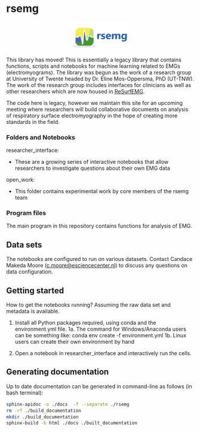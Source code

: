 # rsemg

<p align="center">
    <img style="width: 30%; height: 30%" src="https://github.com/NLeSC/rsemg/blob/main/rsemgU.png">
</p>


This library has moved! This is essentially a legacy library that contains functions, scripts and notebooks for machine learning related to EMGs (electromyograms). The library was begun as the work of a research group at University of Twente headed by Dr. Eline Mos-Oppersma, PhD (UT-TNW). The work of the research group includes interfaces for clinicians as well as other researchers which are now housed in [ReSurfEMG](https://github.com/ReSurfEMG/ReSurfEMG).

The code here is legacy, however we maintain this site for an upcoming meeting where researchers will build collaborative documents on analysis of respiratory surface electromyography in the hope of creating more standards in the field. 

### Folders and Notebooks


researcher_interface:
- These are a growing series of interactive notebooks that allow researchers to investigate questions about their own EMG data

open_work:
- This folder contains experimental work by core members of the rsemg team


### Program files

The main program in this repository contains functions for analysis of EMG.


## Data sets

The notebooks are configured to run on various datasets.
Contact Candace Makeda Moore (c.moore@esciencecenter.nl) to discuss any questions on data configuration. 

## Getting started

How to get the notebooks running? Assuming the raw data set and metadata is available.

1. Install all Python packages required, using conda and the environment.yml file.
1a. The command for Windows/Anaconda users can be something like: conda env create -f environment.yml
1b. Linux users can create their own environment by hand

2. Open a notebook in researcher_interface and interactively run the cells.

## Generating documentation
Up to date documentation can be generated in command-line as follows (in bash terminal):

``` sh
sphinx-apidoc -o ./docs  -f --separate ./rsemg 
rm -rf ./build_documentation
mkdir ./build_documentation
sphinx-build -b html ./docs ./built_documentation
```